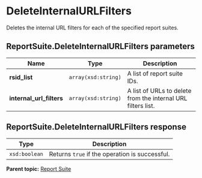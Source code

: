 # DeleteInternalURLFilters

Deletes the internal URL filters for each of the specified report suites.

## ReportSuite.DeleteInternalURLFilters parameters

|Name|Type|Description|
|----|----|-----------|
|**rsid\_list** |`array(xsd:string)` |A list of report suite IDs.|
|**internal\_url\_filters** |`array(xsd:string)` |A list of URLs to delete from the internal URL filters list.|

## ReportSuite.DeleteInternalURLFilters response

|Type|Description|
|----|-----------|
|`xsd:boolean` |Returns `true` if the operation is successful.|

**Parent topic:** [Report Suite](../../methods/report_suite/r_methods_reportsuite.md)

